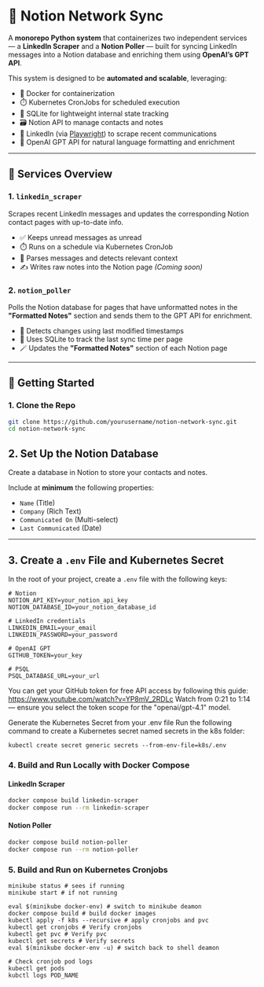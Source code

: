 # 🧠 Notion Network Sync

A **monorepo Python system** that containerizes two independent services — a **LinkedIn Scraper** and a **Notion Poller** — built for syncing LinkedIn messages into a Notion database and enriching them using **OpenAI’s GPT API**.

This system is designed to be **automated and scalable**, leveraging:

- 🐳 Docker for containerization
- ⏱️ Kubernetes CronJobs for scheduled execution
- 🧩 SQLite for lightweight internal state tracking
- 🗃️ Notion API to manage contacts and notes
- 🧭 LinkedIn (via [Playwright](https://playwright.dev/)) to scrape recent communications
- 🤖 OpenAI GPT API for natural language formatting and enrichment

---

## 🔧 Services Overview

### 1. `linkedin_scraper`

Scrapes recent LinkedIn messages and updates the corresponding Notion contact pages with up-to-date info.

- ✅ Keeps unread messages as unread
- ⏱️ Runs on a schedule via Kubernetes CronJob
- 📝 Parses messages and detects relevant context
- ✍️ Writes raw notes into the Notion page _(Coming soon)_

### 2. `notion_poller`

Polls the Notion database for pages that have unformatted notes in the **"Formatted Notes"** section and sends them to the GPT API for enrichment.

- 🔎 Detects changes using last modified timestamps
- 🧩 Uses SQLite to track the last sync time per page
- 🪄 Updates the **"Formatted Notes"** section of each Notion page

---

## 🚀 Getting Started

### 1. Clone the Repo

```bash
git clone https://github.com/yourusername/notion-network-sync.git
cd notion-network-sync
```

## 2. Set Up the Notion Database

Create a database in Notion to store your contacts and notes.

Include at **minimum** the following properties:

- `Name` (Title)
- `Company` (Rich Text)
- `Communicated On` (Multi-select)
- `Last Communicated` (Date)

---

## 3. Create a `.env` File and Kubernetes Secret

In the root of your project, create a `.env` file with the following keys:

```env
# Notion
NOTION_API_KEY=your_notion_api_key
NOTION_DATABASE_ID=your_notion_database_id

# LinkedIn credentials
LINKEDIN_EMAIL=your_email
LINKEDIN_PASSWORD=your_password

# OpenAI GPT
GITHUB_TOKEN=your_key

# PSQL
PSQL_DATABASE_URL=your_url
```

You can get your GitHub token for free API access by following this guide:
https://www.youtube.com/watch?v=YP8mV_2RDLc
Watch from 0:21 to 1:14 — ensure you select the token scope for the "openai/gpt-4.1" model.

Generate the Kubernetes Secret from your .env file
Run the following command to create a Kubernetes secret named secrets in the k8s folder:

```
kubectl create secret generic secrets --from-env-file=k8s/.env
```

### 4. Build and Run Locally with Docker Compose

#### LinkedIn Scraper

```bash
docker compose build linkedin-scraper
docker compose run --rm linkedin-scraper
```

#### Notion Poller

```bash
docker compose build notion-poller
docker compose run --rm notion-poller
```

### 5. Build and Run on Kubernetes Cronjobs

```
minikube status # sees if running
minikube start # if not running

eval $(minikube docker-env) # switch to minikube deamon
docker compose build # build docker images
kubectl apply -f k8s --recursive # apply cronjobs and pvc
kubectl get cronjobs # Verify cronjobs
kubectl get pvc # Verify pvc
kubectl get secrets # Verify secrets
eval $(minikube docker-env -u) # switch back to shell deamon

# Check cronjob pod logs
kubectl get pods
kubctl logs POD_NAME
```
